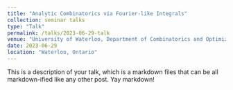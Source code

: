 ```yaml
---
title: "Analytic Combinatorics via Fourier-like Integrals"
collection: seminar talks
type: "Talk"
permalink: /talks/2023-06-29-talk
venue: "University of Waterloo, Department of Combinatorics and Optimization"
date: 2023-06-29
location: "Waterloo, Ontario"
---
```


This is a description of your talk, which is a markdown files that can be all markdown-ified like any other post. Yay markdown!

